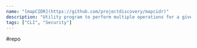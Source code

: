 ```yaml
---
name: "[mapCIDR](https://github.com/projectdiscovery/mapcidr)"
description: "Utility program to perform multiple operations for a given subnet/CIDR ranges."
tags: ["CLI", "Security"]
---
```

#repo